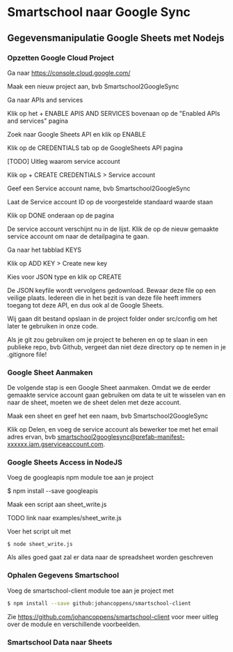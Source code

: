# Smartschool naar Google Sync

## Gegevensmanipulatie Google Sheets met Nodejs

### Opzetten Google Cloud Project

Ga naar https://console.cloud.google.com/

Maak een nieuw project aan, bvb Smartschool2GoogleSync

Ga naar APIs and services

Klik op het + ENABLE APIS AND SERVICES bovenaan op de "Enabled APIs and services" pagina

Zoek naar Google Sheets API en klik op ENABLE

Klik op de CREDENTIALS tab op de GoogleSheets API pagina

[TODO] Uitleg waarom service account

Klik op + CREATE CREDENTIALS > Service account

Geef een Service account name, bvb Smartschool2GoogleSync

Laat de Service account ID op de voorgestelde standaard waarde staan

Klik op DONE onderaan op de pagina

De service account verschijnt nu in de lijst. Klik de op de nieuw gemaakte service account om naar de detailpagina te gaan.

Ga naar het tabblad KEYS

Klik op ADD KEY > Create new key

Kies voor JSON type en klik op CREATE

De JSON keyfile wordt vervolgens gedownload. Bewaar deze file op een veilige plaats. Iedereen die in het bezit is van deze file heeft immers toegang tot deze API, en dus ook al de Google Sheets.

Wij gaan dit bestand opslaan in de project folder onder src/config om het later te gebruiken in onze code.

Als je git zou gebruiken om je project te beheren en op te slaan in een publieke repo, bvb Github, vergeet dan niet deze directory op te nemen in je .gitignore file!

### Google Sheet Aanmaken

De volgende stap is een Google Sheet aanmaken. Omdat we de eerder gemaakte service account gaan gebruiken om data te uit te wisselen van en naar de sheet, moeten we de sheet delen met deze account.

Maak een sheet en geef het een naam, bvb Smartschool2GoogleSync

Klik op Delen, en voeg de service account als bewerker toe met het email adres ervan, bvb smartschool2googlesync@prefab-manifest-xxxxxx.iam.gserviceaccount.com.

### Google Sheets Access in NodeJS

Voeg de googleapis npm module toe aan je project

$ npm install --save googleapis

Maak een script aan sheet_write.js

TODO link naar examples/sheet_write.js

Voer het script uit met 

```
$ node sheet_write.js

```

Als alles goed gaat zal er data naar de spreadsheet worden geschreven

### Ophalen Gegevens Smartschool

Voeg de smartschool-client module toe aan je project met

```bash
$ npm install --save github:johancoppens/smartschool-client
```

Zie https://github.com/johancoppens/smartschool-client voor meer uitleg over de module en verschillende voorbeelden.


### Smartschool Data naar Sheets

